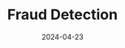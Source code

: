 ---
title: "Fraud Detection"
date: 2024-04-23
layout: single
classes: wide
author_profile: true
read_time: false
comments: false
header:
  teaser: /assets/images/fraud_detection/fraud_prevention.jpg
excerpt: "Fraud Detection - Placeholder"
---
